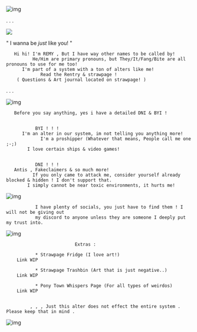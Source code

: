 
![img](https://i.pinimg.com/564x/aa/fa/86/aafa869f561af2d22da7ce5ad9c1dd5b.jpg)

. . .

![](https://komarev.com/ghpvc/?username=your-github-username&color=blue)

   " I wanna be *just* like you! "

       Hi hi! I'm REMY , But I have way other names to be called by! 
              He/Him are primary pronouns, but They/It/Fang/Bite are all pronouns to use for me too!
          I'm part of a system with a ton of alters like me!
                 Read the Rentry & strawpage !
        ( Questions & Art journal located on strawpage! )

. . .


![img](https://i.pinimg.com/564x/3a/3f/68/3a3f68ffed5694f8ac6f4775c7d8ca26.jpg)

       Before you say anything, yes i have a detailed DNI & BYI !


               BYI ! ! !
          I'm an alter in our system, im not telling you anything more!
                 I'm a proshipper (Whatever that means, People call me one ;-;)
            I love certain ships & video games! 


               DNI ! ! !
       Antis , Fakeclaimers & so much more!
              If you only came to attack me, consider yourself already blocked & hidden ! I don't support that.
            I simply cannot be near toxic environments, it hurts me!

![img](https://i.pinimg.com/564x/9f/93/74/9f9374b59910c7d9b3a4ca926914bcbc.jpg)

               I have plenty of socials, you just have to find them ! I will not be giving out 
               my discord to anyone unless they are someone I deeply put my trust into.

![img](https://i.pinimg.com/736x/0c/db/ff/0cdbff00e85e9a0e103345bcd547a1ba.jpg)


                              Extras :
                              
               * Strawpage Fridge (I love art!)
        Link WIP

               * Strawpage Trashbin (Art that is just negative..)
        Link WIP

               * Pony Town Whispers Page (For all types of weirdos)
        Link WIP


             , , , Just this alter does not effect the entire system . Please keep that in mind .

![img](https://i.pinimg.com/564x/8f/e2/1c/8fe21ca7731e3c35ebc360dba9a72378.jpg)
